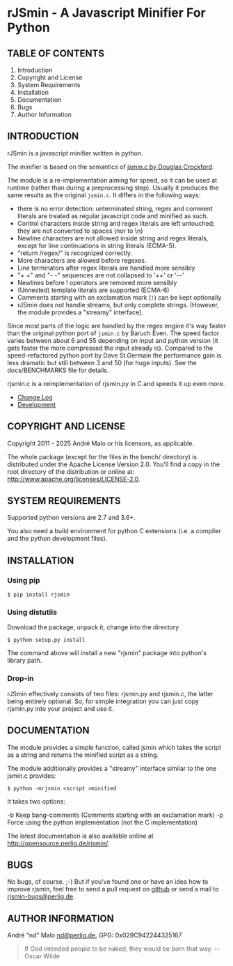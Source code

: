 # rJSmin - A Javascript Minifier For Python

TABLE OF CONTENTS
-----------------

1. Introduction
1. Copyright and License
1. System Requirements
1. Installation
1. Documentation
1. Bugs
1. Author Information


## INTRODUCTION

rJSmin is a javascript minifier written in python.

The minifier is based on the semantics of [jsmin.c by Douglas
Crockford](http://www.crockford.com/javascript/jsmin.c).

The module is a re-implementation aiming for speed, so it can be used at
runtime (rather than during a preprocessing step). Usually it produces the
same results as the original ``jsmin.c``. It differs in the following ways:

- there is no error detection: unterminated string, regex and comment
  literals are treated as regular javascript code and minified as such.
- Control characters inside string and regex literals are left untouched; they
  are not converted to spaces (nor to \\n)
- Newline characters are not allowed inside string and regex literals, except
  for line continuations in string literals (ECMA-5).
- "return /regex/" is recognized correctly.
- More characters are allowed before regexes.
- Line terminators after regex literals are handled more sensibly
- "+ +" and "- -" sequences are not collapsed to '++' or '--'
- Newlines before ! operators are removed more sensibly
- (Unnested) template literals are supported (ECMA-6)
- Comments starting with an exclamation mark (``!``) can be kept optionally
- rJSmin does not handle streams, but only complete strings. (However, the
  module provides a "streamy" interface).

Since most parts of the logic are handled by the regex engine it's way faster
than the original python port of ``jsmin.c`` by Baruch Even. The speed factor
varies between about 6 and 55 depending on input and python version (it gets
faster the more compressed the input already is).  Compared to the
speed-refactored python port by Dave St.Germain the performance gain is less
dramatic but still between 3 and 50 (for huge inputs). See the docs/BENCHMARKS
file for details.

rjsmin.c is a reimplementation of rjsmin.py in C and speeds it up even more.

* [Change Log](CHANGES)
* [Development](docs/DEVELOPMENT.md)


## COPYRIGHT AND LICENSE

Copyright 2011 - 2025
André Malo or his licensors, as applicable.

The whole package (except for the files in the bench/ directory)
is distributed under the Apache License Version 2.0. You'll find a copy in the
root directory of the distribution or online at:
<http://www.apache.org/licenses/LICENSE-2.0>.


## SYSTEM REQUIREMENTS

Supported python versions are 2.7 and 3.6+.

You also need a build environment for python C extensions (i.e. a compiler
and the python development files).


## INSTALLATION

### Using pip

```
$ pip install rjsmin
```


### Using distutils

Download the package, unpack it, change into the directory

```
$ python setup.py install
```

The command above will install a new "rjsmin" package into python's
library path.


### Drop-in

rJSmin effectively consists of two files: rjsmin.py and rjsmin.c, the
latter being entirely optional. So, for simple integration you can just
copy rjsmin.py into your project and use it.


## DOCUMENTATION

The module provides a simple function, called jsmin which takes the script as
a string and returns the minified script as a string.

The module additionally provides a "streamy" interface similar to the one
jsmin.c provides:

```
$ python -mrjsmin <script >minified
```

It takes two options:

  -b  Keep bang-comments (Comments starting with an exclamation mark)
  -p  Force using the python implementation (not the C implementation)

The latest documentation is also available online at
<http://opensource.perlig.de/rjsmin/>.


## BUGS

No bugs, of course. ;-)
But if you've found one or have an idea how to improve rjsmin, feel free
to send a pull request on [github](https://github.com/ndparker/rjsmin)
or send a mail to <rjsmin-bugs@perlig.de>.


## AUTHOR INFORMATION

André "nd" Malo <nd@perlig.de>, GPG: 0x029C942244325167


>  If God intended people to be naked, they would be born that way.
>                                                   -- Oscar Wilde

